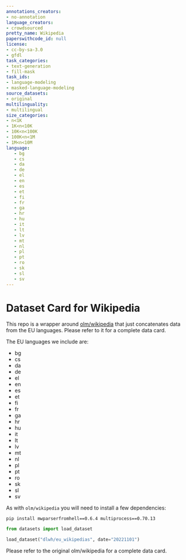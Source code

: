 ```yaml
---
annotations_creators:
- no-annotation
language_creators:
- crowdsourced
pretty_name: Wikipedia
paperswithcode_id: null
license:
- cc-by-sa-3.0
- gfdl
task_categories:
- text-generation
- fill-mask
task_ids:
- language-modeling
- masked-language-modeling
source_datasets:
- original
multilinguality:
- multilingual
size_categories:
- n<1K
- 1K<n<10K
- 10K<n<100K
- 100K<n<1M
- 1M<n<10M
language:
   - bg
   - cs
   - da
   - de
   - el
   - en
   - es
   - et
   - fi
   - fr
   - ga
   - hr
   - hu
   - it
   - lt
   - lv
   - mt
   - nl
   - pl
   - pt
   - ro
   - sk
   - sl
   - sv
---
```


# Dataset Card for Wikipedia

This repo is a wrapper around [olm/wikipedia](https://huggingface.co/datasets/olm/wikipedia) that just concatenates data from the EU languages.
Please refer to it for a complete data card.

The EU languages we include are:
   - bg
   - cs
   - da
   - de
   - el
   - en
   - es
   - et
   - fi
   - fr
   - ga
   - hr
   - hu
   - it
   - lt
   - lv
   - mt
   - nl
   - pl
   - pt
   - ro
   - sk
   - sl
   - sv


As with `olm/wikipedia` you will need to install a few dependencies:


```
pip install mwparserfromhell==0.6.4 multiprocess==0.70.13
```

```python
from datasets import load_dataset

load_dataset("dlwh/eu_wikipedias", date="20221101")
```

Please refer to the original olm/wikipedia for a complete data card.

